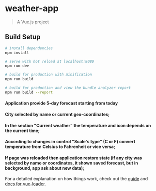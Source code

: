 # weather-app

> A Vue.js project

## Build Setup

``` bash
# install dependencies
npm install

# serve with hot reload at localhost:8080
npm run dev

# build for production with minification
npm run build

# build for production and view the bundle analyzer report
npm run build --report
```
#### Application provide 5-day forecast starting from today
#### City selected by name or current geo-coordinates;
#### In the section "Current weather" the temperature and icon depends on the current time;
#### According to changes in control "Scale's type" (C or F) convert temperature from Celsius to Fahrenheit or vice versa;
#### If page was reloaded then application restore state (if any city was selected by name or coordinates, it shown saved forecast, but in background, app ask about new data);

For a detailed explanation on how things work, check out the [guide](http://vuejs-templates.github.io/webpack/) and [docs for vue-loader](http://vuejs.github.io/vue-loader).
